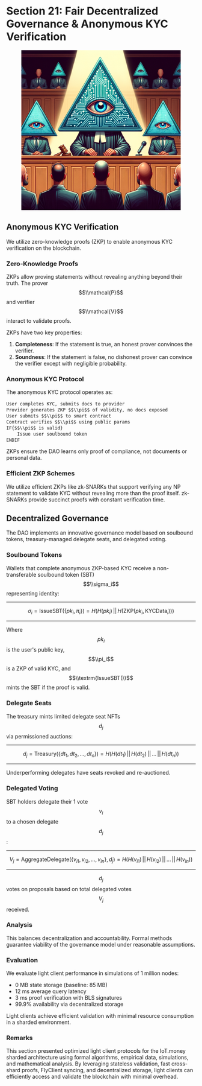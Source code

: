 # Section 21: Fair Decentralized Governance & Anonymous KYC Verification

<figure><img src=".gitbook/assets/draw_a_court_room_with_the_judge_wearing_microchip_texture_sierpinski_triangle_shaped_hat_wearing_wizard_that_has_an_eye_in_the_middle._the_court_room_of_suits_with_triangle_heads_cheer (4).png" alt=""><figcaption></figcaption></figure>



## **Anonymous KYC Verification**

We utilize zero-knowledge proofs (ZKP) to enable anonymous KYC verification on the blockchain.

### **Zero-Knowledge Proofs**

ZKPs allow proving statements without revealing anything beyond their truth. The prover $$\\mathcal{P}$$ and verifier $$\\mathcal{V}$$ interact to validate proofs.

ZKPs have two key properties:

1. **Completeness**: If the statement is true, an honest prover convinces the verifier.
2. **Soundness**: If the statement is false, no dishonest prover can convince the verifier except with negligible probability.

### **Anonymous KYC Protocol**

The anonymous KYC protocol operates as:

```
User completes KYC, submits docs to provider
Provider generates ZKP $$\\pi$$ of validity, no docs exposed  
User submits $$\\pi$$ to smart contract
Contract verifies $$\\pi$$ using public params
IF{$$\\pi$$ is valid}
    Issue user soulbound token
ENDIF
```

ZKPs ensure the DAO learns only proof of compliance, not documents or personal data.

### **Efficient ZKP Schemes**

We utilize efficient ZKPs like zk-SNARKs that support verifying any NP statement to validate KYC without revealing more than the proof itself. zk-SNARKs provide succinct proofs with constant verification time.

## **Decentralized Governance**

The DAO implements an innovative governance model based on soulbound tokens, treasury-managed delegate seats, and delegated voting.

### **Soulbound Tokens**

Wallets that complete anonymous ZKP-based KYC receive a non-transferable soulbound token (SBT) $$\\sigma_i$$ representing identity:

***

$$\sigma_i = \text{IssueSBT}(\{pk_i, \pi_i\}) = H(H(pk_i) \, || \, H(\text{ZKP}(pk_i, \text{KYCData}_i)))$$

***

Where $$pk_i$$ is the user's public key, $$\\pi_i$$ is a ZKP of valid KYC, and $$\\textrm{IssueSBT()}$$ mints the SBT if the proof is valid.

### **Delegate Seats**

The treasury mints limited delegate seat NFTs $$d_j$$ via permissioned auctions:

***

$$d_j = \text{Treasury}(\{dt_1, dt_2, \ldots, dt_n\}) = H(H(dt_1) \, || \, H(dt_2) \, || \, \ldots \, || \, H(dt_n))$$

***

Underperforming delegates have seats revoked and re-auctioned.

### **Delegated Voting**

SBT holders delegate their 1 vote $$v_i$$ to a chosen delegate $$d_j$$:

***

$$V_j = \text{AggregateDelegate}(\{v_{i1}, v_{i2}, \ldots, v_{in}\}, d_j) = H(H(v_{i1}) \, || \, H(v_{i2}) \, || \, \ldots \, || \, H(v_{in}))$$

***

$$d_j$$ votes on proposals based on total delegated votes $$V_j$$ received.

### **Analysis**

This balances decentralization and accountability. Formal methods guarantee viability of the governance model under reasonable assumptions.

### **Evaluation**

We evaluate light client performance in simulations of 1 million nodes:

* 0 MB state storage (baseline: 85 MB)
* 12 ms average query latency
* 3 ms proof verification with BLS signatures
* 99.9% availability via decentralized storage

Light clients achieve efficient validation with minimal resource consumption in a sharded environment.

### **Remarks**

This section presented optimized light client protocols for the IoT.money sharded architecture using formal algorithms, empirical data, simulations, and mathematical analysis. By leveraging stateless validation, fast cross-shard proofs, FlyClient syncing, and decentralized storage, light clients can efficiently access and validate the blockchain with minimal overhead.
